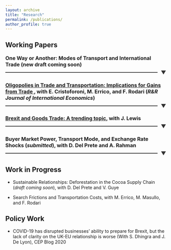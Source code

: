 ```yaml
---
layout: archive
title: "Research"
permalink: /publications/
author_profile: true
---
```


<!--
link to paper :  <span class="header-text"><a href="https://edoardotolva.github.io/files/edoardotolva-jmp.pdf">One Way or Another: Modes of Transport and International Trade</a> (JMP) </span>
-->

Working Papers
-----
<h4 class="expandable-header">
    <span class="header-text"><a>One Way or Another: Modes of Transport and International Trade</a> (new draft coming soon) </span>
    <span class="line-container">
        <span class="line"></span>
        <span class="arrow">&#x25BC;</span>
    </span>
</h4>
<div style="text-align: justify;" class="expandable-section">
The transport sector is the backbone of international trade and has faced multiple disruptions in recent years. I study the substitutability between different transport modes and how mode-specific trade cost shocks affect international trade flows. I use the closure of Russian airspace in 2022 as an exogenous change in transport costs to provide novel estimates of the elasticity of substitution between transport modes. To quantify the importance of this margin of adjustment in equilibrium, I develop a Ricardian model of international trade with multiple transport modes. Modes are substitutable but endogenous congestion forces limit substitutability. I apply this framework to quantify the effects of recent trade cost shocks such as the closure of Russian airspace and the Suez Canal blockage. Transport mode substitution reduces welfare losses by 4% relative to a non-substitution scenario. However, substitution has potentially negative consequences for the carbon footprint of international trade. Higher sea transport costs can lead to increased carbon emissions due to substitution toward more carbon-intensive air transport.
<br> 
<b>Presented at: </b> <i>ETSG, UEA European Meeting, GEP-CEPR Postgrad Conference, RIEF, EAYE, SETC, CEP/Warwick Junior Trade Workshop, Napoli Parthenope, Midwest Trade Conference, Norwegian School of Economics, World Bank Annual Conference on Transport Economics 2025.  </i>  
<br>    
</div>

<h4 class="expandable-header">
    <span class="header-text"><a href="https://edoardotolva.github.io/files/CERT_v2.pdf">Oligopolies in Trade and Transportation: Implications for Gains from Trade </a>, with <a href="https://www.enricocristoforoni.com/" style="text-decoration: none" target="_blank">E. Cristoforoni</a>, <a href="https://www.marcoerrico.net/home-page" style="text-decoration: none" target="_blank">M. Errico</a>, and <a href="https://federicorodari.com/" style="text-decoration: none" target="_blank">F. Rodari</a> (<i>R&R Journal of International Economics</i>) </span>
    <span class="line-container">
        <span class="line"></span>
        <span class="arrow">&#x25BC;</span>
    </span>
</h4>
<div style="text-align: justify;" class="expandable-section">
We study how the interplay between oligopoly in the transportation industry and oligopsony power retained by non-atomistic importers affects the transmission of trade policy. Using Chilean customs data, we document strong concentration among carriers and importers and show that freight prices are determined through bilateral bargaining under two-sided market power. We estimate a trade model that endogenizes transportation costs by embedding oligopoly and oligopsony in the transport sector, along with bilateral bargaining. We find sizable carrier markups, partially offset by importer bargaining power. Embedding this mechanism into a quantitative trade model, we find that the endogenous response of transportation costs reduces the welfare cost of tariffs by 50% compared to the standard case of iceberg trade costs. This effect is primarily driven by
decreasing returns to scale in carriers’ supply. Bargaining, in turn, plays a central role in shaping price levels and market allocations in the transportation sector.
<br>     
<b>Presented at:</b> <i> Midwest Trade Conference<sup>*</sup>, Naples Trade and Development Workshop<sup>*</sup>, 17th FIW International Economics Conference, World Bank Annual Conference on Transport Economics 2025<sup>*</sup>, International Seminar on Trade (ISoT)<sup>*</sup>, ETSG 2025.  </i> <br>
<b>Awards:</b> <i> Young Economist Award at 17th FIW International Economics Conference </i> 
<br>
*by coauthor.
</div>

<!--* Brexit and Goods Trade: A trending topic *(Draft coming soon)*, with  <a href="https://www.bankofengland.co.uk/research/Researchers/john-lewis" style="text-decoration: none" target="_blank">J. Lewis</a> -->

<h4 class="expandable-header">
    <span class="header-text"><a href="https://edoardotolva.github.io/files/brexit_paper_wp.pdf">Brexit and Goods Trade: A trending topic</a>, with <a href="https://www.bankofengland.co.uk/research/Researchers/john-lewis" style="text-decoration: none" target="_blank">J. Lewis</a></span>
    <span class="line-container">
        <span class="line"></span>
        <span class="arrow">&#x25BC;</span>
    </span>
</h4>
<div style="text-align: justify;" class="expandable-section">
Brexit is a striking example of a potentially new era of trade disintegration. We estimate its effect on UK-EU goods trade using monthly bilateral trade data for 50 countries at the HS2 product level. Under various de-trending approaches, we find that the shift from EU membership arrangements to the Trade and Cooperation Agreement (TCA) in January 2021 caused a 17–18\% fall in UK-EU trade.  However, the longer-run effect, comparing pre-referendum with post-TCA trade, is sensitive to how trends are included, as estimates for the interim period between the referendum and Brexit vary substantially by trend choice. By product type, TCA implementation mainly reduced trade in consumer and intermediate goods, with no significant effect on capital goods. Further, we find no clear correlation between the trade effects and the goods-level trade elasticities reported by Fontagné et al. (2022).   
<br>    
<b>Presented at:</b> <i> ASSA meeting 2024<sup>*</sup>, Economics of Global Ineraction 2023<sup>*</sup>, ETSG 2024<sup>*</sup>, Midwest Trade Conference<sup>*</sup>. </i>   
<br> 
*by coauthor.
</div>

<h4 class="expandable-header">
    <span class="header-text"><a>Buyer Market Power, Transport Mode, and Exchange Rate Shocks</a> (<i>submitted</i>), with <a href="https://sites.google.com/site/davidedelprete1986/" style="text-decoration: none" target="_blank">D. Del Prete</a> and A. Rahman</span>
    <span class="line-container">
        <span class="line"></span>
        <span class="arrow">&#x25BC;</span>
    </span>
</h4>
<div style="text-align: justify;" class="expandable-section">
<!--
    insert abstract here
  -->  
<br>    
</div>

Work in Progress
-----
* Sustainable Relationships: Deforestation in the Cocoa Supply Chain (<i>draft coming soon</i>), with <a href="https://sites.google.com/site/davidedelprete1986/" style="text-decoration: none" target="_blank">D. Del Prete</a> and <a href="https://trase.earth/team/valentin-guye" style="text-decoration: none" target="_blank">V. Guye</a>

* Search Frictions and Transportation Costs, with <a href="https://www.marcoerrico.net/home-page" style="text-decoration: none" target="_blank">M. Errico</a>, M. Masullo, and <a href="https://federicorodari.com/" style="text-decoration: none" target="_blank">F. Rodari</a>

<!--* Endogenous Bilateral Trade Imbalances, with <a href="https://warwick.ac.uk/fac/soc/economics/staff/dnovy/" style="text-decoration: none" target="_blank">D. Novy</a> -->


Policy Work
-----
* COVID-19 has disrupted businesses’ ability to prepare for Brexit, but the lack of clarity on the UK-EU relationship is worse (With S. Dhingra and J. De Lyon), <a href="https://blogs.lse.ac.uk/brexit/2020/12/07/covid-19-has-disrupted-businesses-ability-to-prepare-for-brexit-but-the-lack-of-clarity-on-the-uk-eu-relationship-is-worse/" style="text-decoration: none" target="_blank">CEP Blog 2020</a>


<style>
    .expandable-header {
    display: flex;
    flex-direction: column;
    cursor: pointer;
    margin-bottom: 10px;
    #padding-left: 10px; /*eliminate indent to the left*/
    transition: color 0.3s ease;
}

.header-text {
    font-size: 16px;
    color: $dark-gray; /* Adjust this color to match your site's text color */
    margin-bottom: 5px;
}

.line-container {
    display: flex;
    align-items: center;
    justify-content: space-between;
    width: 100%;
}

.line {
    flex-grow: 1;
    height: 2px;
    background-color: #333; /* Adjust color as needed */
    margin-right: 10px;
}

.arrow {
    font-size: 16px;
    color:#333; /* Adjust color as needed */
    transition: transform 0.3s ease;
}

.expandable-header:hover .arrow {
    color: #0056b3;
}

.expandable-section {
    display: none;
    margin-top: 10px;
    padding: 10px;
    background-color: #fef8f8;
  font-size: 14px;
    # border-left: 4px solid #007BFF;
    transition: max-height 0.3s ease;
    overflow: hidden;
}

.expandable-section.show {
    display: block;
}

.expandable-header.show .arrow {
    transform: rotate(180deg);
}
</style>

<script>
    document.addEventListener("DOMContentLoaded", function() {
        var headers = document.querySelectorAll('.expandable-header');
        headers.forEach(function(header) {
            header.addEventListener('click', function() {
                var section = header.nextElementSibling;
                var arrow = header.querySelector('.arrow');
                if (section.classList.contains('show')) {
                    section.classList.remove('show');
                    header.classList.remove('show');
                } else {
                    section.classList.add('show');
                    header.classList.add('show');
                }
            });
        });
    });
</script>


